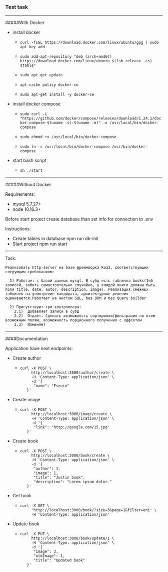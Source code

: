 ### Test task

---
#####With Docker
 - install docker
 
    - ```curl -fsSL https://download.docker.com/linux/ubuntu/gpg | sudo apt-key add -```

    - ```sudo add-apt-repository "deb [arch=amd64] https://download.docker.com/linux/ubuntu $(lsb_release -cs) stable"```

    - ```sudo apt-get update```

    - ```apt-cache policy docker-ce```

    - ```sudo apt-get install -y docker-ce```

 -  install docker compose
    - ```sudo curl -L "https://github.com/docker/compose/releases/download/1.24.1/docker-compose-$(uname -s)-$(uname -m)" -o /usr/local/bin/docker-compose```
    
    - ```sudo chmod +x /usr/local/bin/docker-compose```
    
    - ```sudo ln -s /usr/local/bin/docker-compose /usr/bin/docker-compose```
    
 - start bash script
    - ```sh ./start```
___
#####Without Docker

Requirements:
 - mysql 5.7.27+
 - node 10.16.3+
 
 Before start project create database than set info for connection to .env 
 
Instructions:
 - Create tables in database npm run db-init
 - Start project npm run start
___

Task:
```
Реализовать http-server на базе фреймворка Koa2, соответствующий следующим требованиям:
  
  1) Работает с базой данных mysql. В субд есть табличка books(1e5 записей, забить самостоятельно случайно, у каждой книги должны быть поля title, date, autor, description, image). Реализация смежных табличек на усмотрение кандидата, архитектурные решения оцениваются.Работает на чистом SQL, без ORM и без Query builder
  
  2) Присутствуют три контроллера:
    2.1)  Добавляет записи в субд
    2.2)  Отдает. Сделать возможность сортировки|фильтрация по всем возможным полям, возможность порционного получения с оффсетом
    2.3)  Изменяет
```

___
####Documentation

Application have next endpoints:
 - Create author
    - ```
      curl -X POST \
           http://localhost:3000/author/create \
           -H 'Content-Type: application/json' \
           -d '{
         	"name": "Esenin"
         }'
      ```
 - Create image
    - ```
      curl -X POST \
           http://localhost:3000/image/create \
           -H 'Content-Type: application/json' \
           -d '{
         	"link": "http://google.com/15.jpg"
         }'
      ```
 - Create book
    - ```
      curl -X POST \
           http://localhost:3000/book/create \
           -H 'Content-Type: application/json' \
           -d '{
         	"author": 1,
         	"image": 1,
         	"title": "Justin book",
         	"description": "Lorem ipsum dolor."
         }'
      ```
 - Get book
    - ```
      curl -X GET \
           'http://localhost:3000/book/?size=3&page=1&filter=eni' \
           -H 'Content-Type: application/json'
      ```
 - Update book
    - ```
      curl -X PUT \
           http://localhost:3000/book/update/1 \
           -H 'Content-Type: application/json' \
           -d '{
         	"image": 3,
         	"oldImage": 1,
         	"title": "Updated book"
         }'
      ```